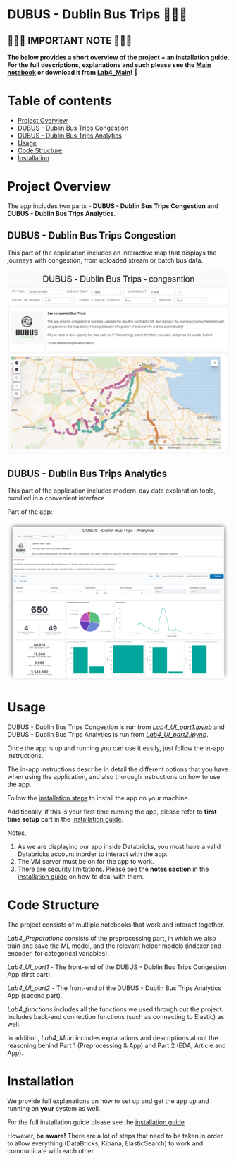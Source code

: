 # DUBUS - Dublin Bus Trips :bus::bus::bus:



## :loudspeaker::loudspeaker::loudspeaker: IMPORTANT NOTE :loudspeaker::loudspeaker::loudspeaker:

**The below provides a short overview of the project + an installation guide. 
For the full descriptions, explanations and such please see the [Main notebook](https://scaperex.github.io/DUBUS/) 
or download it from [Lab4_Main](Lab4_Main.html)!** :lotus_position:





Table of contents
=================

<!--ts-->
  * [Project Overview](#project-overview)
  * [DUBUS - Dublin Bus Trips Congestion](#dubus---dublin-bus-trips-congestion)
  * [DUBUS - Dublin Bus Trips Analytics](#dubus---dublin-bus-trips-analytics)
  * [Usage](#usage)
  * [Code Structure](#code-structure)
  * [Installation](#installation)
<!--te-->


Project Overview
================
The app includes two parts - **DUBUS - Dublin Bus Trips Congestion** and **DUBUS - Dublin Bus Trips Analytics**.

DUBUS - Dublin Bus Trips Congestion
-----------------------------------
This part of the application includes an interactive map that displays the journeys with congestion, from uploaded stream or batch bus data.

<img src='assets/App1.jpeg' width=600/>

DUBUS - Dublin Bus Trips Analytics
----------------------------------
This part of the application includes modern-day data exploration tools, bundled in a convenient interface.

Part of the app:

<img src='assets/App2.png' width=600/>

Usage 
=====

DUBUS - Dublin Bus Trips Congestion is run from *[Lab4_UI_part1.ipynb](code/Lab4_UI_part1.ipynb)* and DUBUS - Dublin Bus Trips Analytics is run from *[Lab4_UI_part2.ipynb](code/Lab4_UI_part2.ipynb)*.

Once the app is up and running you can use it easily, just follow the in-app instructions. 

The in-app instructions describe in detail the different options that you have when using the application, and also thorough instructions on how to use the app.

Follow the [installation steps](#installation) to install the app on your machine.

Additionally, if this is your first time running the app, please refer to **first time setup** part in the [installation guide](./INSTALLATION.md#first-time-setup).

Notes,

1. As we are displaying our app inside Databricks, you must have a valid Databricks account inorder to interact with the app. 
2. The VM server must be on for the app to work.
3. There are security limitations. Please see the **notes section** in the [installation guide](./INSTALLATION.md#notes) on how to deal with them.


Code Structure
==============

The project consists of multiple notebooks that work and interact together.

*Lab4_Preparations* consists of the preprocessing part, in which we also train and save the ML model, and the relevant helper models (indexer and encoder, for categorical variables).

*Lab4_UI_part1* - The front-end of the DUBUS - Dublin Bus Trips Congestion App (first part).

*Lab4_UI_part2* - The front-end of the DUBUS - Dublin Bus Trips Analytics App (second part).

*Lab4_functions* includes all the functions we used through out the project. Includes back-end connection functions (such as connecting to Elastic) as well. 

In addition, *Lab4_Main*  includes explanations and descriptions about the reasoning behind Part 1 (Preprocessing & App) and Part 2 (EDA, Article and App). 

Installation
============
We provide full explanations on how to set up and get the app up and running on **your** system as well.

For the full installation guide please see the [installation guide](./INSTALLATION.md)

However, **be aware!** There are a lot of steps that need to be taken in order to allow everything (DataBricks, Kibana, ElasticSearch) to work and communicate with each other.
